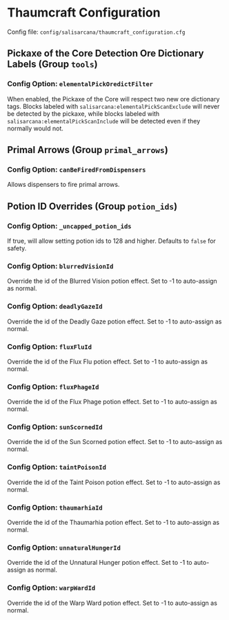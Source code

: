 # Thaumcraft Configuration

Config file: `config/salisarcana/thaumcraft_configuration.cfg`

## Pickaxe of the Core Detection Ore Dictionary Labels (Group `tools`)

### Config Option: `elementalPickOredictFilter`
When enabled, the Pickaxe of the Core will respect two new ore dictionary tags. Blocks labeled with
`salisarcana:elementalPickScanExclude` will never be detected by the pickaxe, while blocks labeled with
`salisarcana:elementalPickScanInclude` will be detected even if they normally would not.

## Primal Arrows (Group `primal_arrows`)

### Config Option: `canBeFiredFromDispensers`
Allows dispensers to fire primal arrows.

## Potion ID Overrides (Group `potion_ids`)

### Config Option: `_uncapped_potion_ids`
If true, will allow setting potion ids to 128 and higher. Defaults to `false` for safety.

### Config Option: `blurredVisionId`
Override the id of the Blurred Vision potion effect. Set to -1 to auto-assign as normal.

### Config Option: `deadlyGazeId`
Override the id of the Deadly Gaze potion effect. Set to -1 to auto-assign as normal.

### Config Option: `fluxFluId`
Override the id of the Flux Flu potion effect. Set to -1 to auto-assign as normal.

### Config Option: `fluxPhageId`
Override the id of the Flux Phage potion effect. Set to -1 to auto-assign as normal.

### Config Option: `sunScornedId`
Override the id of the Sun Scorned potion effect. Set to -1 to auto-assign as normal.

### Config Option: `taintPoisonId`
Override the id of the Taint Poison potion effect. Set to -1 to auto-assign as normal.

### Config Option: `thaumarhiaId`
Override the id of the Thaumarhia potion effect. Set to -1 to auto-assign as normal.

### Config Option: `unnaturalHungerId`
Override the id of the Unnatural Hunger potion effect. Set to -1 to auto-assign as normal.

### Config Option: `warpWardId`
Override the id of the Warp Ward potion effect. Set to -1 to auto-assign as normal.
